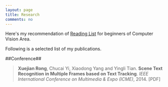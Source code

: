 ```yaml
---
layout: page
title: Research
comments: no
---
```


Here's my recommendation of [Reading List](/research/readinglist) for beginners of Computer Vision Area.

Following is a selected list of my publications.

##Conference##

>**Xuejian Rong**, Chucai Yi, Xiaodong Yang and Yingli Tian. **Scene Text Recognition in Multiple Frames based on Text Tracking**. *IEEE International Conference on Multimedia & Expo (ICME)*, 2014. [PDF]
